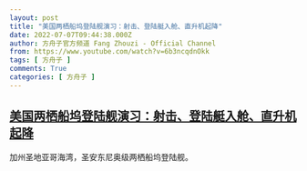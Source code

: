```yaml
---
layout: post
title: "美国两栖船坞登陆舰演习：射击、登陆艇入舱、直升机起降"
date: 2022-07-07T09:44:38.000Z
author: 方舟子官方频道 Fang Zhouzi - Official Channel
from: https://www.youtube.com/watch?v=6b3ncqdnOkk
tags: [ 方舟子 ]
comments: True
categories: [ 方舟子 ]
---
```

<!--1657187078000-->
[美国两栖船坞登陆舰演习：射击、登陆艇入舱、直升机起降](https://www.youtube.com/watch?v=6b3ncqdnOkk)
------

<div>
加州圣地亚哥海湾，圣安东尼奥级两栖船坞登陆舰。
</div>

